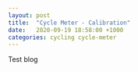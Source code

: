 ```yaml
---
layout: post
title:  "Cycle Meter - Calibration"
date:   2020-09-19 18:58:00 +1000
categories: cycling cycle-meter
---
```

Test blog
